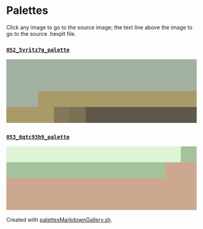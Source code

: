 # Palettes

Click any image to go to the source image; the text line above the image to go to the source .hexplt file.

### [`052_5vritz7g_palette`](052_5vritz7g_palette.hexplt)

[ ![052_5vritz7g_palette.png](052_5vritz7g_palette.png) ](052_5vritz7g_palette.png)

### [`053_6qtc93h9_palette`](053_6qtc93h9_palette.hexplt)

[ ![053_6qtc93h9_palette.png](053_6qtc93h9_palette.png) ](053_6qtc93h9_palette.png)

Created with [palettesMarkdownGallery.sh](https://github.com/earthbound19/_ebDev/blob/master/scripts/imgAndVideo/palettesMarkdownGallery.sh).